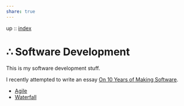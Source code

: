 ```yaml
---  
share: true  
---  
```

up :: [index](./index.md)  
  
# ∴ Software Development  
  
This is my software development stuff.  
  
I recently attempted to write an essay [On 10 Years of Making Software](./On-10-Years-of-Making-Software.md).  
  
- [Agile](../Agile.md)  
- [Waterfall](../Waterfall.md)  
